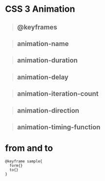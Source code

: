 # CSS 3 Animation

> ## @keyframes

> ## animation-name

> ## animation-duration

> ## animation-delay

> ## animation-iteration-count

> ## animation-direction

> ## animation-timing-function

# from and to 

```
@keyframe sample{
  form{}
  to{}
}
```
